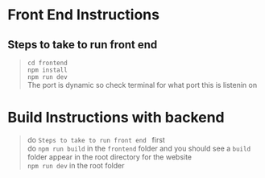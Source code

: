 # Front End Instructions

## Steps to take to run front end
> `cd frontend`  
> `npm install`  
> `npm run dev`  
> The port is dynamic so check terminal for what port this is listenin on

# Build Instructions with backend
> do `Steps to take to run front end ` first  
> do `npm run build` in the `frontend` folder and you should see a `build` folder appear in the root directory for the website  
> `npm run dev` in the root folder





